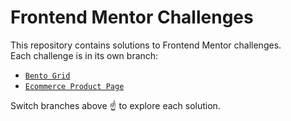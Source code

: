 # Frontend Mentor Challenges

This repository contains solutions to Frontend Mentor challenges.  
Each challenge is in its own branch:

- [`Bento Grid`](https://github.com/AwadHimself/frontend-mentor/tree/Bento-grid)
- [`Ecommerce Product Page`](https://github.com/AwadHimself/frontend-mentor/tree/ecommerce-product-page)

  
Switch branches above ☝️ to explore each solution.
